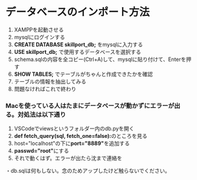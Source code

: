 <h1>データベースのインポート方法</h1>
  <ol>
    <li>XAMPPを起動させる</li>
    <li>mysqlにログインする</li>
    <li><b>CREATE DATABASE skillport_db;</b> をmysqlに入力する</li>
    <li><b>USE skillport_db;</b> で使用するデータベースを選択する</li>
    <li>schema.sqlの内容を全コピー(Ctrl+A)して、mysqlに貼り付けて、Enterを押す</li>
    <li><b>SHOW TABLES;</b> でテーブルがちゃんと作成できたかを確認</li>
    <li>テーブルの情報を抽出してみる</li>
    <li>問題なければこれで終わり</li>
  </ol>

<h3>Macを使っている人はたまにデータベースが動かずにエラーが出る。対処法は以下通り</h3>
<ol>
  <li>VSCodeでviewsというフォルダー内のdb.pyを開く</li>
  <li><b>def fetch_query(sql, fetch_one=false):</b>のところを見る</li>
  <li>host="localhost"の下に<b>port="8889"</b>を追加する</li>
  <li><b>passwd="root"</b>にする</li>
  <li>それで動くはず。エラーが出たら沈まで連絡を</li>
</ol>

<p>・db.sqlは何もしない。念のためアップしたけど触らないでください。</p>
